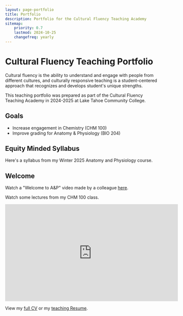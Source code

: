 ```yaml
---
layout: page-portfolio
title: Portfolio
description: Portfolio for the Cultural Fluency Teaching Academy 
sitemap:
    priority: 0.7
    lastmod: 2024-10-25
    changefreq: yearly
---
```


# Cultural Fluency Teaching Portfolio

Cultural fluency is the ability to understand and engage with people from different cultures, and culturally responsive teaching is a student-centered approach that recognizes and develops student's unique strengths. 

This teaching portfolio was prepared as part of the Cultural Fluency Teaching Academy in 2024-2025 at Lake Tahoe Community College. 

## Goals

- Increase engagement in Chemistry (CHM 100)
- Improve grading for Anatomy & Physiology (BIO 204)

## Equity Minded Syllabus

Here's a syllabus from my Winter 2025 Anatomy and Physiology course. 

<object data="/assets/pdfs/syllabus.pdf" width="900" height="500" type='application/pdf'></object>

## Welcome 

Watch a "Welcome to A&P" video made by a colleague [here](https://www.raynaharris.com/welcome/).

Watch some lectures from my CHM 100 class.

<iframe width="560" height="315" src="https://www.youtube.com/embed/videoseries?si=ogRs3R5niweSTLfr&amp;list=PLNfIROxhN1JCCS7MgLIfV824yAF1Jg3al" title="YouTube video player" frameborder="0" allow="accelerometer; autoplay; clipboard-write; encrypted-media; gyroscope; picture-in-picture; web-share" referrerpolicy="strict-origin-when-cross-origin" allowfullscreen></iframe>

View my [full CV](https://www.raynaharris.com/CV/) or my [teaching Resume](https://www.raynaharris.com/teaching/).

